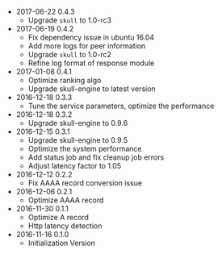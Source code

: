 * 2017-06-22 0.4.3
   * Upgrade `skull` to 1.0-rc3
* 2017-06-19 0.4.2
   * Fix dependency issue in ubuntu 16.04
   * Add more logs for peer information
   * Upgrade `skull` to 1.0-rc2
   * Refine log format of response module
* 2017-01-08 0.4.1
   * Optimize ranking algo
   * Upgrade skull-engine to latest version
* 2016-12-18 0.3.3
   * Tune the service parameters, optimize the performance
* 2016-12-18 0.3.2
   * Upgrade skull-engine to 0.9.6
* 2016-12-15 0.3.1
   * Upgrade skull-engine to 0.9.5
   * Optimize the system performance
   * Add status job and fix cleanup job errors
   * Adjust latency factor to 1.05
* 2016-12-12 0.2.2
   * Fix AAAA record conversion issue
* 2016-12-06 0.2.1
   * Optimize AAAA record
* 2016-11-30 0.1.1
   * Optimize A record
   * Http latency detection
* 2016-11-16 0.1.0
   * Initialization Version
